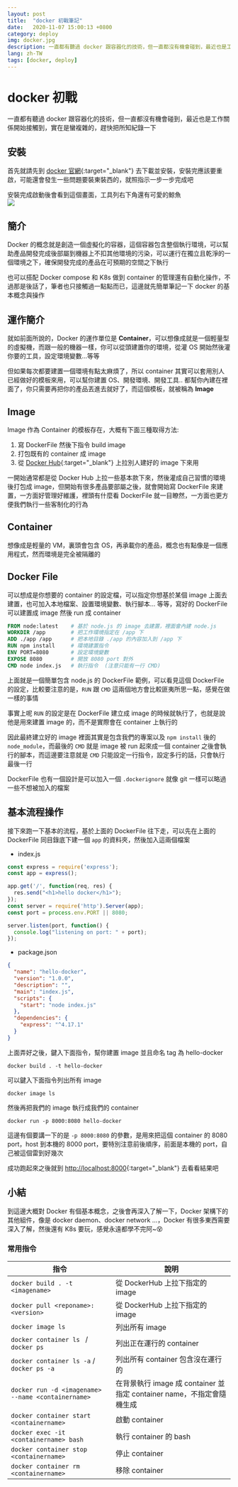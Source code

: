 ```yaml
---
layout: post
title:  "docker 初戰筆記"
date:   2020-11-07 15:00:13 +0800
category: deploy
img: docker.jpg
description: 一直都有聽過 docker 跟容器化的技術，但一直都沒有機會碰到，最近也是工作關係開始接觸到，實在是蠻複雜的，趕快把所知紀錄一下
lang: zh-TW
tags: [docker, deploy]
---
```

# docker 初戰

一直都有聽過 docker 跟容器化的技術，但一直都沒有機會碰到，最近也是工作關係開始接觸到，實在是蠻複雜的，趕快把所知紀錄一下  

## 安裝
首先就請先到 [docker 官網](https://www.docker.com/){:target="_blank"} 去下載並安裝，安裝完應該要重啟，可能還會發生一些問題要裝東裝西的，就照指示一步一步完成吧  

安裝完成啟動後會看到這個畫面，工具列右下角還有可愛的鯨魚  
![](https://i.imgur.com/2GRGiA4.png)

## 簡介
Docker 的概念就是創造一個虛擬化的容器，這個容器包含整個執行環境，可以幫助產品開發完成後部屬到機器上不扣其他環境的污染，可以運行在獨立且乾淨的一個環境之下，確保開發完成的產品在可預期的空間之下執行  

也可以搭配 Docker compose 和 K8s 做到 container 的管理還有自動化操作，不過那是後話了，筆者也只接觸過一點點而已，這邊就先簡單筆記一下 docker 的基本概念與操作

## 運作簡介
就如前面所說的，Docker 的運作單位是 **Container**，可以想像成就是一個輕量型的虛擬機，而跟一般的機器一樣，你可以從頭建置你的環境，從灌 OS 開始然後灌你要的工具，設定環境變數...等等  

但如果每次都要建置一個環境有點太麻煩了，所以 container 其實可以套用別人已經做好的模板來用，可以幫你建置 OS、開發環境、開發工具.. 都幫你內建在裡面了，你只需要再把你的產品丟進去就好了，而這個模板，就被稱為 **Image**  

## Image
Image 作為 Container 的模板存在，大概有下面三種取得方法:  
1. 寫 DockerFile 然後下指令 build image
2. 打包既有的 container 成 image
3. 從 [Docker Hub](https://hub.docker.com/){:target="_blank"} 上拉別人建好的 image 下來用

一開始通常都是從 Docker Hub 上拉一些基本款下來，然後灌成自己習慣的環境後打包成 image，但開始有很多產品要部屬之後，就會開始寫 DockerFile 來建置，一方面好管理好維護，裡頭有什麼看 DockerFile 就一目瞭然，一方面也更方便我們執行一些客制化的行為  

## Container
想像成是輕量的 VM，裏頭會包含 OS，再承載你的產品，概念也有點像是一個應用程式，然而環境是完全被隔離的  

## Docker File
可以想成是你想要的 container 的設定檔，可以指定你想基於某個 image 上面去建置，也可加入本地檔案、設置環境變數、執行腳本... 等等，寫好的 DockerFile 可以建置成 image 然後 run 成 container  

```dockerfile
FROM node:latest    # 基於 node.js 的 image 去建置，裡面會內建 node.js
WORKDIR /app        # 把工作環境指定在 /app 下
ADD ./app /app      # 把本地目錄 ./app 的內容加入到 /app 下
RUN npm install     # 環境建置指令
ENV PORT=8080       # 設定環境變數
EXPOSE 8080         # 開放 8080 port 對外
CMD node index.js   # 執行指令  (注意只能有一行 CMD)
```

上面就是一個簡單包含 node.js 的 DockerFile 範例，可以看見這個 DockerFile 的設定，比較要注意的是，`RUN` 跟 `CMD` 這兩個地方會比較匪夷所思一點，感覺在做一樣的事情  

事實上呢 `RUN` 的設定是在 DockerFile 建立成 image 的時候就執行了，也就是說他是用來建置 image 的，而不是實際會在 container 上執行的  

因此最終建立好的 image 裡面其實是包含我們的專案以及 `npm install` 後的 `node_module`，而最後的 `CMD` 就是 image 被 run 起來成一個 container 之後會執行的腳本，而這邊要注意就是 `CMD` 只能設定一行指令，設定多行的話，只會執行最後一行  

DockerFile 也有一個設計是可以加入一個 `.dockerignore` 就像 git 一樣可以略過一些不想被加入的檔案  

## 基本流程操作
接下來跑一下基本的流程，基於上面的 DockerFile 往下走，可以先在上面的 DockerFile 同目錄底下建一個 `app` 的資料夾，然後加入這兩個檔案  

+ index.js  

```javascript
const express = require('express');
const app = express();

app.get('/', function(req, res) {
  res.send("<h1>hello docker</h1>");
});
const server = require('http').Server(app);
const port = process.env.PORT || 8080;

server.listen(port, function() {
  console.log("listening on port: " + port);
});
```

+ package.json  

```json
{
  "name": "hello-docker",
  "version": "1.0.0",
  "description": "",
  "main": "index.js",
  "scripts": {
    "start": "node index.js"
  },
  "dependencies": {
    "express": "^4.17.1"
  }
}
```

上面弄好之後，鍵入下面指令，幫你建置 image 並且命名 tag 為 hello-docker  

```shell
docker build . -t hello-docker
```

可以鍵入下面指令列出所有 image  

```shell
docker image ls
```

然後再把我們的 image 執行成我們的 container  

```shell
docker run -p 8000:8080 hello-docker
```

這邊有個要講一下的是 `-p 8000:8080` 的參數，是用來把這個 container 的 8080 port，host 到本機的 8000 port，要特別注意前後順序，前面是本機的 port，自己被這個雷到好幾次  

成功跑起來之後就到 [http://localhost:8000](http://localhost:8000){:target="_blank"} 去看看結果吧  

## 小結
到這邊大概對 Docker 有個基本概念，之後會再深入了解一下，Docker 架構下的其他組件，像是 docker daemon、docker network ...，Docker 有很多東西需要深入了解，然後還有 K8s 要玩，感覺永遠都學不完阿~😵  

### 常用指令

| 指令                                               | 說明                                                                  |
| -------------------------------------------------- | --------------------------------------------------------------------- |
| `docker build . -t <imagename>`                    | 從 DockerHub 上拉下指定的 image                                       |
| `docker pull <reponame>:<version>`                 | 從 DockerHub 上拉下指定的 image                                       |
| `docker image ls`                                  | 列出所有 image                                                        |
| `docker container ls ` / `docker ps`               | 列出正在運行的 container                                              |
| `docker container ls -a` / `docker ps -a`          | 列出所有 container 包含沒在運行的                                     |
| `docker run -d <imagename> --name <containername>` | 在背景執行 image 成 container 並指定 container name，不指定會隨機生成 |
| `docker container start <containername>`           | 啟動 container                                                        |
| `docker exec -it <containername> bash`             | 執行 container 的 bash                                                |
| `docker container stop <containername>`            | 停止 container                                                        |
| `docker container rm <containername>`              | 移除 container                                                        |
